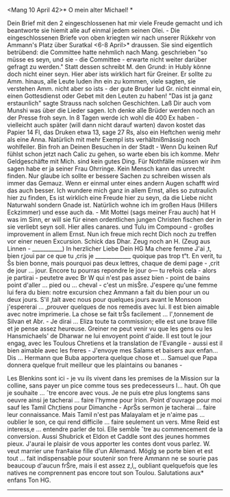  <Mang 10 April 42>*
O mein alter Michael! <Fritz>*

Dein Brief mit den 2 eingeschlossenen hat mir viele Freude gemacht und ich beantworte sie hiemit alle auf einmal jedem seinen Olei. - Die eingeschlossenen Briefe von oben kriegten wir nach unserer Rükkehr von Ammann's Platz über Suratkal <6-8 April>* draussen. Sie sind eigentlich betrübend: die Committee hatte nehmlich nach Mang. geschrieben "so müsse es seyn, und sie - die Committee - erwarte nicht weiter darüber gefragt zu werden." Statt dessen schreibt M. den Grund: in Hubly könne doch nicht einer seyn. Hier aber ists wirklich hart für Greiner. Er sollte zu Amm. hinaus, alle Leute luden ihn ein zu kommen, viele sagten, sie verstehen Amm. nicht aber so ists - der gute Bruder lud Gr. nicht einmal ein, einen Gottesdienst oder Gebet mit den Leuten zu haben! "Das ist ja ganz erstaunlich" sagte Strauss nach solchen Geschichten. Laß Dir auch vom Munshi was über die Lieder sagen. Ich denke alle Brüder werden noch an der Presse froh seyn. In 8 Tagen werde ich wohl die 400 Ex haben - vielleicht auch später (will dann nicht darauf warten) davon kostet das Papier 14 Fl, das Druken etwa 13, sage 27 Rs, also ein Heftchen wenig mehr als eine Anna. Natürlich mit mehr Exempl ists verhältnißmässig noch wohlfeiler. Bin froh an Deinen Besuchen in der Stadt - Wenn Du keinen Ruf fühlst schon jetzt nach Calic zu gehen, so warte eben bis ich komme. Mehr Geldgeschäfte mit Mich. sind kein gutes Ding. Für Nothfälle müssen wir ihm sagen habe er ja seiner Frau Ohrringe. Kein Mensch kann das unrecht finden. Nur glaube ich sollte er bessere Sachen zu schreiben wissen als immer das Gemauz. Wenn er einmal unter eines andern Augen schafft wird das auch besser. Ich wundere mich ganz in allem Ernst, alles so zutraulich hier zu finden, Es ist wirklich eine Freude hier zu seyn, da die Liebe nicht Naturwahl sondern Gnade ist. Natürlich wohne ich im großen Haus (Hillers Eckzimmer) und esse auch da. - Mit Mottei (sags meiner Frau auch) hat H was im Sinn, er will sie für einen ordentlichen jungen Christen fischen der in sie verliebt seyn soll. Hier alles canares. und Tulu im Compound - großes improvement in allem Ernst. Nun ich freue mich recht Dich noch zu treffen vor einer neuen Excursion. Schick das Dhar. Zeug noch an H. (Zeug aus Linnen - ___________) In herzlicher Liebe Dein
 HG
Ma chere femme
J'ai ‚t‚ bien r‚joui par ce que tu ‚cris je _____________ quoique pas trop t“t. En verit‚ tu Šs bien bonne, mais pourquoi pas deux lettres, chaque de demi page - ‚crit de jour … jour. Encore tu pourras repondre le jour o— tu re‡ois cela - alors je partirai - peutetre avec Br W qui n'est pas assez bien - point de bains point d'aller … pied ou … cheval - c'est un misŠre. J'espere qu'une femme lui fera du bien: notre excursion chez Ammann a fait du bien pour un ou deux jours. S'il ‚tait avec nous pour quelques jours avant le Monsoon j'espererai … ‚prouver quelques de nos remedis avec lui. Il est bien aimable avec notre imprimerie. La chose se fait trŠs facilement … l'‚tonnement de Silvan et Abr. - Je dirai … Eliza toute ta commission; elle est une brave fille et je pense assez heureuse. Greiner ne peut venir vu que les gens ou les Hansmichaels' de Dharwar ne lui envoyent point d'aide. Il est tout le jour engag‚ avec les Toulous Chretiens et la translation de l'Evangile - aussi est il bien aimable avec les freres - J'envoye mes Salams et baisers aux enfan... Dis … Hermann que Buba apportera quelque chose et … Samuel que Papa donnera quelque fruit meilleur que les plaintains ou bananes -

Les Blenkins sont ici - je vu ils vivent dans les premises de la Mission sur la colline, sans payer un pice comme tous ses predecesseurs l… haut. Oh que je souhaite … ˆtre encore avec vous. Je ne puis etre plus longtems sans oeuvre ainsi je tacherai … faire l'hymne pour Irion. Point d'ouvrage pour moi sauf les Tamil Chr‚tiens pour Dimanche - AprŠs sermon je tacherai … faire leur connaissance. Mais Tamil n'est pas Malayalam et je n'aime pas … oublier le son, ce qui rend difficile … faire seulement un vers. Mme Reid est interess‚e … entendre parler de toi. Elle semble ˆtre au commencement de la conversion. Aussi Shubrick et Eldon et Caddle sont des jeunes hommes pieux. J'aurai le plaisir de vous apporter les contes dont vous parlez. W. veut marrier une fran‡aise fille d'un Allemand. Möglg se porte bien et est tout … fait indispensable pour soutenir son frere Ammann ne se sourie pas beaucoup d'aucun frŠre, mais il est assez z‚l‚, oubliant quelquefois que les natives ne comprennent pas encore tout son Toulou. Salutations aux* enfans Ton HG.
__________
